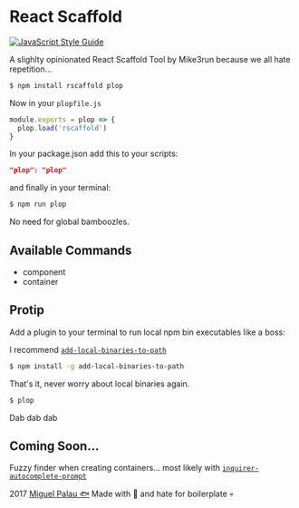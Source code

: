 # React Scaffold

[![JavaScript Style Guide](https://img.shields.io/badge/code_style-standard-brightgreen.svg)](https://standardjs.com)

A slighlty opinionated React Scaffold Tool by Mike3run because we all hate repetition...

```bash
$ npm install rscaffold plop
```

Now in your `plopfile.js`

```js
module.exports = plop => {
  plop.load('rscaffold')
}
```

In your package.json add this to your scripts:

```json
"plop": "plop"
```

and finally in your terminal:

```bash
$ npm run plop
```

No need for global bamboozles.

## Available Commands

* component
* container

## Protip

Add a plugin to your terminal to run local npm bin executables like a boss:

I recommend [`add-local-binaries-to-path`](https://www.npmjs.com/package/add-local-binaries-to-path)

```bash
$ npm install -g add-local-binaries-to-path
```

That's it, never worry about local binaries again.

```sh
$ plop
```

Dab dab dab

## Coming Soon...

Fuzzy finder when creating containers... most likely with [`inquirer-autocomplete-prompt`](https://github.com/mokkabonna/inquirer-autocomplete-prompt)

2017 [Miguel Palau 🐟](https://www.twitter.com/mpalau) Made with 💖 and hate for boilerplate 💀
